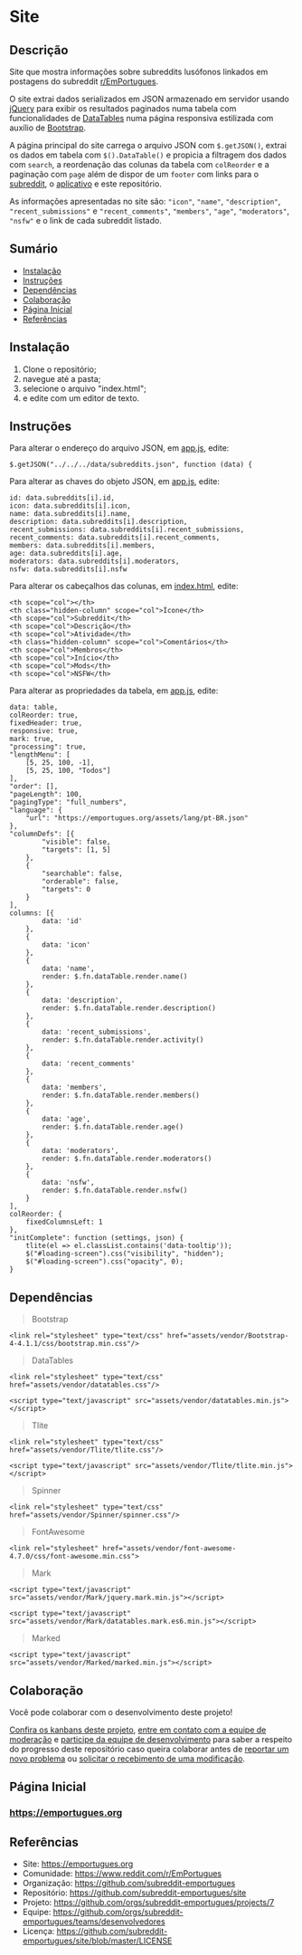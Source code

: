 # Site

## Descrição

Site que mostra informações sobre subreddits lusófonos linkados em postagens do subreddit [r/EmPortugues](https://www.reddit.com/r/EmPortugues/).

O site extrai dados serializados em JSON armazenado em servidor usando [jQuery](https://jquery.com/) para exibir os resultados paginados numa tabela com funcionalidades de [DataTables](https://datatables.net/) numa página responsiva estilizada com auxílio de [Bootstrap](https://getbootstrap.com/).

A página principal do site carrega o arquivo JSON com `$.getJSON()`, extrai os dados em tabela com `$().DataTable()` e propicia a filtragem dos dados com `search`, a reordenação das colunas da tabela com `colReorder` e a paginação com `page` além de dispor de um `footer` com links para o [subreddit](https://www.reddit.com/r/EmPortugues/), o [aplicativo](https://play.google.com/store/apps/details?id=org.emportugues.aplicativo) e este repositório.

As informações apresentadas no site são: `"icon"`, `"name"`, `"description"`, `"recent_submissions"` e `"recent_comments"`, `"members"`, `"age"`, `"moderators"`, `"nsfw"` e o link de cada subreddit listado.

## Sumário
* [Instalação](#Instalação)
* [Instruções](#Instruções)
* [Dependências](#Dependências)
* [Colaboração](#Colaboração)
* [Página Inicial](#Página-Inicial)
* [Referências](#Referências)

## Instalação
1. Clone o repositório;
2. navegue até a pasta;
3. selecione o arquivo "index.html";
4. e edite com um editor de texto.

## Instruções
Para alterar o endereço do arquivo JSON, em [app.js](https://github.com/subreddit-emportugues/site/blob/master/assets/js/app.js), edite:
```
$.getJSON("../../../data/subreddits.json", function (data) {
```

Para alterar as chaves do objeto JSON, em [app.js](https://github.com/subreddit-emportugues/site/blob/master/assets/js/app.js), edite:
```
id: data.subreddits[i].id,
icon: data.subreddits[i].icon,
name: data.subreddits[i].name,
description: data.subreddits[i].description,
recent_submissions: data.subreddits[i].recent_submissions,
recent_comments: data.subreddits[i].recent_comments,
members: data.subreddits[i].members,
age: data.subreddits[i].age,
moderators: data.subreddits[i].moderators,
nsfw: data.subreddits[i].nsfw
```

Para alterar os cabeçalhos das colunas, em [index.html](https://github.com/subreddit-emportugues/site/blob/master/index.html), edite:
```
<th scope="col"></th>
<th class="hidden-column" scope="col">Ícone</th>
<th scope="col">Subreddit</th>
<th scope="col">Descrição</th>
<th scope="col">Atividade</th>
<th class="hidden-column" scope="col">Comentários</th>
<th scope="col">Membros</th>
<th scope="col">Início</th>
<th scope="col">Mods</th>
<th scope="col">NSFW</th>
```

Para alterar as propriedades da tabela, em [app.js](https://github.com/subreddit-emportugues/site/blob/master/assets/js/app.js), edite:
```
data: table,
colReorder: true,
fixedHeader: true,
responsive: true,
mark: true,
"processing": true,
"lengthMenu": [
    [5, 25, 100, -1],
    [5, 25, 100, "Todos"]
],
"order": [],
"pageLength": 100,
"pagingType": "full_numbers",
"language": {
    "url": "https://emportugues.org/assets/lang/pt-BR.json"
},
"columnDefs": [{
        "visible": false,
        "targets": [1, 5]
    },
    {
        "searchable": false,
        "orderable": false,
        "targets": 0
    }
],
columns: [{
        data: 'id'
    },
    {
        data: 'icon'
    },
    {
        data: 'name',
        render: $.fn.dataTable.render.name()
    },
    {
        data: 'description',
        render: $.fn.dataTable.render.description()
    },
    {
        data: 'recent_submissions',
        render: $.fn.dataTable.render.activity()
    },
    {
        data: 'recent_comments'
    },
    {
        data: 'members',
        render: $.fn.dataTable.render.members()
    },
    {
        data: 'age',
        render: $.fn.dataTable.render.age()
    },
    {
        data: 'moderators',
        render: $.fn.dataTable.render.moderators()
    },
    {
        data: 'nsfw',
        render: $.fn.dataTable.render.nsfw()
    }
],
colReorder: {
    fixedColumnsLeft: 1
},
"initComplete": function (settings, json) {
    tlite(el => el.classList.contains('data-tooltip'));
    $("#loading-screen").css("visibility", "hidden");
    $("#loading-screen").css("opacity", 0);
}
```

## Dependências
> Bootstrap
```
<link rel="stylesheet" type="text/css" href="assets/vendor/Bootstrap-4-4.1.1/css/bootstrap.min.css"/>
```
> DataTables
```
<link rel="stylesheet" type="text/css" href="assets/vendor/datatables.css"/>
```
```
<script type="text/javascript" src="assets/vendor/datatables.min.js"></script>
```
> Tlite
```
<link rel="stylesheet" type="text/css" href="assets/vendor/Tlite/tlite.css"/>
```
```
<script type="text/javascript" src="assets/vendor/Tlite/tlite.min.js"></script>
```
>Spinner
```
<link rel="stylesheet" type="text/css" href="assets/vendor/Spinner/spinner.css"/>
```
> FontAwesome
```
<link rel="stylesheet" href="assets/vendor/font-awesome-4.7.0/css/font-awesome.min.css">
```
> Mark
```
<script type="text/javascript" src="assets/vendor/Mark/jquery.mark.min.js"></script>
```
```
<script type="text/javascript" src="assets/vendor/Mark/datatables.mark.es6.min.js"></script>
```
> Marked
```
<script type="text/javascript" src="assets/vendor/Marked/marked.min.js"></script>
```

## Colaboração

Você pode colaborar com o desenvolvimento deste projeto!

[Confira os kanbans deste projeto](https://github.com/orgs/subreddit-emportugues/projects/7), [entre em contato com a equipe de moderação](https://reddit.com/message/compose?to=/r/EmPortugues) e [participe da equipe de desenvolvimento](https://github.com/orgs/subreddit-emportugues/teams/desenvolvedores) para saber a respeito do progresso deste repositório caso queira colaborar antes de [reportar um novo problema](https://github.com/subreddit-emportugues/site/issues) ou [solicitar o recebimento de uma modificação](https://github.com/subreddit-emportugues/site/pulls).

## Página Inicial

### https://emportugues.org

## Referências

* Site: https://emportugues.org
* Comunidade: https://www.reddit.com/r/EmPortugues
* Organização: https://github.com/subreddit-emportugues
* Repositório: https://github.com/subreddit-emportugues/site
* Projeto: https://github.com/orgs/subreddit-emportugues/projects/7
* Equipe: https://github.com/orgs/subreddit-emportugues/teams/desenvolvedores
* Licença: https://github.com/subreddit-emportugues/site/blob/master/LICENSE
